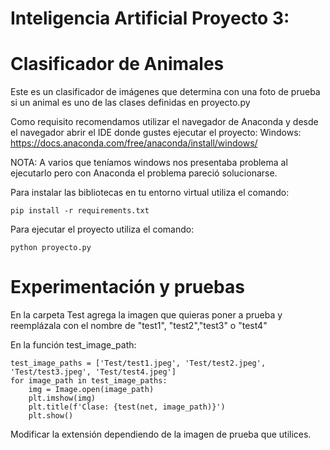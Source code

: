 # Inteligencia Artificial Proyecto 3:
# Clasificador de Animales
Este es un clasificador de imágenes que determina con una foto de prueba si un animal es uno de las clases definidas en proyecto.py

Como requisito recomendamos utilizar el navegador de Anaconda y desde el navegador abrir el IDE donde gustes ejecutar el proyecto:
Windows: https://docs.anaconda.com/free/anaconda/install/windows/

NOTA: A varios que teníamos windows nos presentaba problema al ejecutarlo pero con Anaconda el problema pareció solucionarse.

Para instalar las bibliotecas en tu entorno virtual utiliza el comando:
```
pip install -r requirements.txt
```
Para ejecutar el proyecto utiliza el comando:
```
python proyecto.py
```
# Experimentación y pruebas
En la carpeta Test agrega la imagen que quieras poner a prueba y reemplázala con el nombre de "test1", "test2","test3" o "test4"

En la función test_image_path:
```
test_image_paths = ['Test/test1.jpeg', 'Test/test2.jpeg', 'Test/test3.jpeg', 'Test/test4.jpeg']
for image_path in test_image_paths:
    img = Image.open(image_path)
    plt.imshow(img)
    plt.title(f'Clase: {test(net, image_path)}')
    plt.show()
```
Modificar la extensión dependiendo de la imagen de prueba que utilices.
